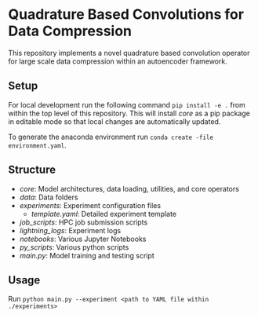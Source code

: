 # Quadrature Based Convolutions for Data Compression
This repository implements a novel quadrature based convolution operator for large scale data compression within an autoencoder framework.

## Setup
For local development run the following command `pip install -e .` from within the top level of this repository. This will install *core* as a pip package in editable mode so that local changes are automatically updated.

To generate the anaconda environment run `conda create -file environment.yaml`.

## Structure
- *core*: Model architectures, data loading, utilities, and core operators
- *data*: Data folders
- *experiments*: Experiment configuration files
  - *template.yaml*: Detailed experiment template
- *job_scripts*: HPC job submission scripts
- *lightning_logs*: Experiment logs
- *notebooks*: Various Jupyter Notebooks
- *py_scripts*: Various python scripts
- *main.py*: Model training and testing script

## Usage
Run `python main.py --experiment <path to YAML file within ./experiments>`
